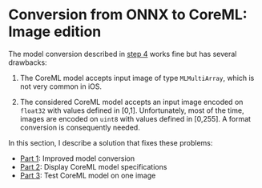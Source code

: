 # Conversion from ONNX to CoreML: Image edition

The model conversion described in [step 4](step4.md) works fine but has several drawbacks:


1. The CoreML model accepts input image of type `MLMultiArray`, which is not very common in iOS.

2. The considered CoreML model accepts an input image encoded on `float32` with values defined in [0,1]. Unfortunately, most of the time, images are encoded on `uint8` with values defined in [0,255]. A format conversion is consequently needed.

In this section, I describe a solution that fixes these problems:

- [Part 1](step5_part1.md): Improved model conversion
- [Part 2](step5_part2.md): Display CoreML model specifications
- [Part 3](step5_part3.md): Test CoreML model on one image